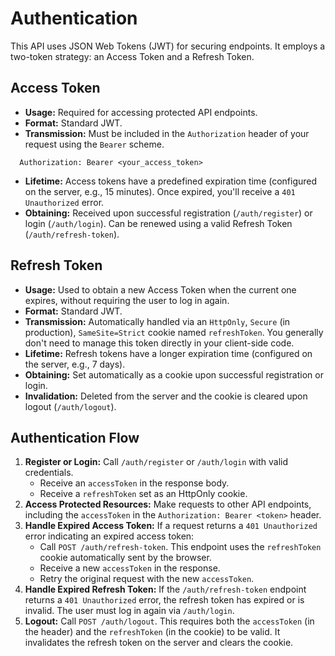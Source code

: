 # Authentication

This API uses JSON Web Tokens (JWT) for securing endpoints. It employs a two-token strategy: an Access Token and a Refresh Token.

## Access Token

- **Usage:** Required for accessing protected API endpoints.
- **Format:** Standard JWT.
- **Transmission:** Must be included in the `Authorization` header of your request using the `Bearer` scheme.

```http
  Authorization: Bearer <your_access_token>
```

- **Lifetime:** Access tokens have a predefined expiration time (configured on the server, e.g., 15 minutes). Once expired, you'll receive a `401 Unauthorized` error.
- **Obtaining:** Received upon successful registration (`/auth/register`) or login (`/auth/login`). Can be renewed using a valid Refresh Token (`/auth/refresh-token`).

## Refresh Token

- **Usage:** Used to obtain a new Access Token when the current one expires, without requiring the user to log in again.
- **Format:** Standard JWT.
- **Transmission:** Automatically handled via an `HttpOnly`, `Secure` (in production), `SameSite=Strict` cookie named `refreshToken`. You generally don't need to manage this token directly in your client-side code.
- **Lifetime:** Refresh tokens have a longer expiration time (configured on the server, e.g., 7 days).
- **Obtaining:** Set automatically as a cookie upon successful registration or login.
- **Invalidation:** Deleted from the server and the cookie is cleared upon logout (`/auth/logout`).

## Authentication Flow

1. **Register or Login:** Call `/auth/register` or `/auth/login` with valid credentials.
   - Receive an `accessToken` in the response body.
   - Receive a `refreshToken` set as an HttpOnly cookie.
2. **Access Protected Resources:** Make requests to other API endpoints, including the `accessToken` in the `Authorization: Bearer <token>` header.
3. **Handle Expired Access Token:** If a request returns a `401 Unauthorized` error indicating an expired access token:
   - Call `POST /auth/refresh-token`. This endpoint uses the `refreshToken` cookie automatically sent by the browser.
   - Receive a new `accessToken` in the response.
   - Retry the original request with the new `accessToken`.
4. **Handle Expired Refresh Token:** If the `/auth/refresh-token` endpoint returns a `401 Unauthorized` error, the refresh token has expired or is invalid. The user must log in again via `/auth/login`.
5. **Logout:** Call `POST /auth/logout`. This requires both the `accessToken` (in the header) and the `refreshToken` (in the cookie) to be valid. It invalidates the refresh token on the server and clears the cookie.
